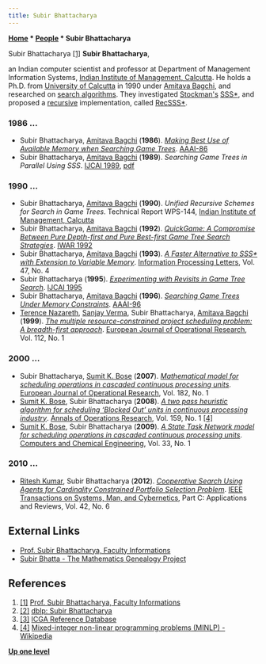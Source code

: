 ```yaml
---
title: Subir Bhattacharya
---
```

**[Home](Home "Home") \* [People](People "People") \* Subir Bhattacharya**



 [](https://www.iimcal.ac.in/users/subir) Subir Bhattacharya <a id="cite-note-1" href="#cite-ref-1">[1]</a> 
**Subir Bhattacharya**,  

an Indian computer scientist and professor at Department of Management Information Systems, [Indian Institute of Management, Calcutta](http://en.wikipedia.org/wiki/Indian_Institute_of_Management_Calcutta). He holds a Ph.D. from [University of Calcutta](https://en.wikipedia.org/wiki/University_of_Calcutta) in 1990 under [Amitava Bagchi](Amitava_Bagchi "Amitava Bagchi"), and researched on [search algorithms](Search "Search"). They investigated [Stockman's](George_Stockman "George Stockman") [SSS\*](SSS*_and_Dual* "SSS* and Dual*"), and proposed a [recursive](Recursion "Recursion") implementation, called [RecSSS\*](SSS*_and_Dual*#RecSSS "SSS* and Dual*").



### 1986 ...


* Subir Bhattacharya, [Amitava Bagchi](Amitava_Bagchi "Amitava Bagchi") (**1986**). *[Making Best Use of Available Memory when Searching Game Trees](https://www.semanticscholar.org/paper/Making-Best-Use-of-Available-Memory-When-Searching-Bhattacharya-Bagchi/382a9878c5bcb72d760a48a3507e24eb64094853)*. [AAAI-86](Conferences#AAAI-86 "Conferences")
* Subir Bhattacharya, [Amitava Bagchi](Amitava_Bagchi "Amitava Bagchi") (**1989**). *Searching Game Trees in Parallel Using SSS*. [IJCAI 1989](Conferences#IJCAI1989 "Conferences"), [pdf](https://www.ijcai.org/Proceedings/89-1/Papers/007.pdf)


### 1990 ...


* Subir Bhattacharya, [Amitava Bagchi](Amitava_Bagchi "Amitava Bagchi") (**1990**). *Unified Recursive Schemes for Search in Game Trees*. Technical Report WPS-144, [Indian Institute of Management, Calcutta](https://en.wikipedia.org/wiki/Indian_Institute_of_Management_Calcutta)
* Subir Bhattacharya, [Amitava Bagchi](Amitava_Bagchi "Amitava Bagchi") (**1992**). *[QuickGame: A Compromise Between Pure Depth-first and Pure Best-first Game Tree Search Strategies](https://dlp5.acm.org/citation.cfm?id=664175)*. [IWAR 1992](https://dblp.uni-trier.de/db/conf/iwar/iwar1992.html)
* Subir Bhattacharya, [Amitava Bagchi](Amitava_Bagchi "Amitava Bagchi") (**1993**). *[A Faster Alternative to SSS\* with Extension to Variable Memory](https://dl.acm.org/citation.cfm?id=173194&preflayout=flat)*. [Information Processing Letters](https://en.wikipedia.org/wiki/Information_Processing_Letters), Vol. 47, No. 4
* Subir Bhattacharya (**1995**). *[Experimenting with Revisits in Game Tree Search](https://www.semanticscholar.org/paper/Experimenting-with-Revisits-in-Game-Tree-Search-Bhattacharya/e66607a46c44a59f0763e4b5a627b202193dc14e)*. [IJCAI 1995](Conferences#IJCAI1995 "Conferences")
* Subir Bhattacharya, [Amitava Bagchi](Amitava_Bagchi "Amitava Bagchi") (**1996**). *[Searching Game Trees Under Memory Constraints](https://www.aaai.org/Library/AAAI/1996/aaai96-033.php)*. [AAAI-96](Conferences#AAAI-96 "Conferences")
* [Terence Nazareth](https://dblp.uni-trier.de/pers/hd/n/Nazareth:Terence), [Sanjay Verma](Mathematician#SVerma "Mathematician"), Subir Bhattacharya, [Amitava Bagchi](Amitava_Bagchi "Amitava Bagchi") (**1999**). *[The multiple resource-constrained project scheduling problem: A breadth-first approach](https://www.semanticscholar.org/paper/The-multiple-resource-constrained-project-problem%3A-Nazareth-Verma/4de0a88cac15288e8086ee708360f2e3dbd519eb)*. [European Journal of Operational Research](https://en.wikipedia.org/wiki/European_Journal_of_Operational_Research), Vol. 112, No. 1


### 2000 ...


* Subir Bhattacharya, [Sumit K. Bose](https://dblp.uni-trier.de/pers/hd/b/Bose:Sumit_Kumar) (**2007**). *[Mathematical model for scheduling operations in cascaded continuous processing units](https://ideas.repec.org/a/eee/ejores/v182y2007i1p1-14.html)*. [European Journal of Operational Research](https://en.wikipedia.org/wiki/European_Journal_of_Operational_Research), Vol. 182, No. 1
* [Sumit K. Bose](https://dblp.uni-trier.de/pers/hd/b/Bose:Sumit_Kumar), Subir Bhattacharya (**2008**). *[A two pass heuristic algorithm for scheduling ‘Blocked Out’ units in continuous processing industry](https://link.springer.com/article/10.1007/s10479-007-0265-2)*. [Annals of Operations Research](https://en.wikipedia.org/wiki/Annals_of_Operations_Research), Vol. 159, No. 1 <a id="cite-note-4" href="#cite-ref-4">[4]</a>
* [Sumit K. Bose](https://dblp.uni-trier.de/pers/hd/b/Bose:Sumit_Kumar), Subir Bhattacharya (**2009**). *[A State Task Network model for scheduling operations in cascaded continuous processing units](https://www.semanticscholar.org/paper/A-State-Task-Network-model-for-scheduling-in-units-Bose-Bhattacharya/72cac81a69297c9e7545ece660c48de6842cf5c6)*. [Computers and Chemical Engineering](https://www.journals.elsevier.com/computers-and-chemical-engineering), Vol. 33, No. 1


### 2010 ...


* [Ritesh Kumar](Mathematician#RiKumar "Mathematician"), Subir Bhattacharya (**2012**). *[Cooperative Search Using Agents for Cardinality Constrained Portfolio Selection Problem](https://ieeexplore.ieee.org/document/6211438)*. [IEEE Transactions on Systems, Man, and Cybernetics](IEEE#SMC "IEEE"), Part C: Applications and Reviews, Vol. 42, No. 6


## External Links


* [Prof. Subir Bhattacharya, Faculty Informations](https://www.iimcal.ac.in/users/subir)
* [Subir Bhatta - The Mathematics Genealogy Project](https://genealogy.math.ndsu.nodak.edu/id.php?id=81236)


## References


1. <a id="cite-ref-1" href="#cite-note-1">[1]</a> [Prof. Subir Bhattacharya, Faculty Informations](https://www.iimcal.ac.in/users/subir)
2. <a id="cite-ref-2" href="#cite-note-2">[2]</a> [dblp: Subir Bhattacharya](https://dblp.uni-trier.de/pers/hd/b/Bhattacharya:Subir)
3. <a id="cite-ref-3" href="#cite-note-3">[3]</a> [ICGA Reference Database](ICGA_Journal#RefDB "ICGA Journal")
4. <a id="cite-ref-4" href="#cite-note-4">[4]</a> [Mixed-integer non-linear programming problems (MINLP) - Wikipedia](https://en.wikipedia.org/wiki/Deterministic_global_optimization#Mixed-integer_non-linear_programming_problems_(MINLP))

**[Up one level](People "People")**







 
